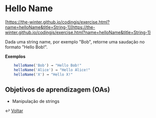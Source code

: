 # Hello Name

[https://the-winter.github.io/codingjs/exercise.html?name=helloName&title=String-1](https://the-winter.github.io/codingjs/exercise.html?name=helloName&title=String-1)

Dada uma string name, por exemplo "Bob", retorne uma saudação no formato "Hello Bob!".

__Exemplos__

```js
    helloName('Bob') → "Hello Bob!"
    helloName('Alice') → "Hello Alice!"
    helloName('X') → "Hello X!"
```

## Objetivos de aprendizagem (OAs)

- Manipulação de strings

↩️ [Voltar](../../README.md)
